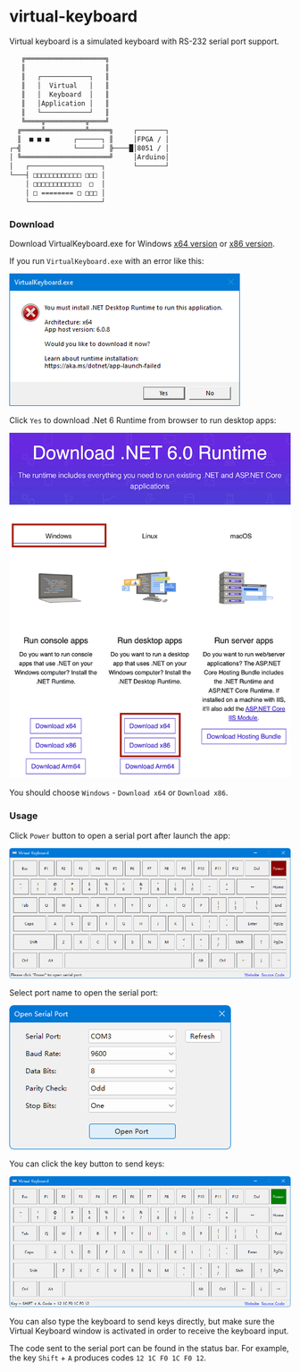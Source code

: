 # virtual-keyboard
Virtual keyboard is a simulated keyboard with RS-232 serial port support.

```
   ╔════════════════════╗
   ║                    ║
   ║   ┌────────────┐   ║
   ║   │  Virtual   │   ║
   ║   │  Keyboard  │   ║
   ║   │Application │   ║
   ║   └────────────┘   ║
   ╚════╦══════════╦════╝
  ╔═════╩══════════╩═════╗     ┌───────┐
  ║  ■ ■ ■      ┌──────┐ ║     │FPGA / │
┌─╣             └──────┘ ╠────█│8051 / │
│ ╚══════════════════════╝     │Arduino│
│   ┌──────────────────┐       └───────┘
└───┤ □□□□□□□□□□□□ □□□ │
    │ □□□□□□□□□□□□  □  │
    │ □ ======== □ □□□ │
    └──────────────────┘
```

### Download

Download VirtualKeyboard.exe for Windows [x64 version](https://github.com/michaelliao/virtual-keyboard/raw/master/Download/x64/VirtualKeyboard.exe) or [x86 version](https://github.com/michaelliao/virtual-keyboard/raw/master/Download/x86/VirtualKeyboard.exe).

If you run `VirtualKeyboard.exe` with an error like this:

![app-launch-failed](https://github.com/michaelliao/virtual-keyboard/blob/master/Download/resources/app-launch-failed.png?raw=true)

Click `Yes` to download .Net 6 Runtime from browser to run desktop apps:

![download-runtime](https://github.com/michaelliao/virtual-keyboard/blob/master/Download/resources/download-runtime.png?raw=true)

You should choose `Windows` - `Download x64` or `Download x86`.

### Usage

Click `Power` button to open a serial port after launch the app:

![keyboard-initial](https://github.com/michaelliao/virtual-keyboard/blob/master/Download/resources/keyboard-initial.png?raw=true)

Select port name to open the serial port:

![open-serial-port](https://github.com/michaelliao/virtual-keyboard/blob/master/Download/resources/open-serial-port.png?raw=true)

You can click the key button to send keys:

![keyboard-send-keys](https://github.com/michaelliao/virtual-keyboard/blob/master/Download/resources/keyboard-send-keys.png?raw=true)

You can also type the keyboard to send keys directly, but make sure the Virtual Keyboard window is activated in order to receive the keyboard input.

The code sent to the serial port can be found in the status bar. For example, the key `Shift` + `A` produces codes `12 1C F0 1C F0 12`.
